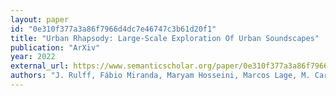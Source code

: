 ```yaml
---
layout: paper
id: "0e310f377a3a86f7966d4dc7e46747c3b61d20f1"
title: "Urban Rhapsody: Large-Scale Exploration Of Urban Soundscapes"
publication: "ArXiv"
year: 2022
external_url: https://www.semanticscholar.org/paper/0e310f377a3a86f7966d4dc7e46747c3b61d20f1
authors: "J. Rulff, Fábio Miranda, Maryam Hosseini, Marcos Lage, M. Cartwright, Graham Dove, J. Bello, Cláudio T. Silva"
---
```

